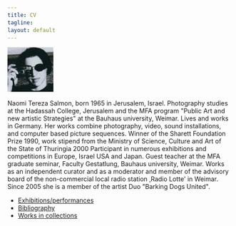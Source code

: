 ```yaml
---
title: CV
tagline: 
layout: default
---
```


![nts](cv/nts.jpg)   

Naomi Tereza Salmon, born 1965 in Jerusalem, Israel. Photography
studies at the Hadassah College, Jerusalem and the MFA program "Public
Art and new artistic Strategies" at the Bauhaus university, Weimar.
Lives and works in Germany. Her works combine photography, video, sound
installations, and computer based picture sequences. Winner of the
Sharett Foundation Prize 1990, work stipend from the Ministry of
Science, Culture and Art of the State of Thuringia 2000 Participant in
numerous exhibitions and competitions in Europe, Israel USA and Japan.
Guest teacher at the MFA graduate seminar, Faculty Gestatlung, Bauhaus
university, Weimar. Works as an independent curator and as a moderator
and member of the advisory board of the non-commercial local radio
station ‚Radio Lotte' in Weimar. Since 2005 she is a member of the
artist Duo "Barking Dogs United".   
  
  
- [Exhibitions/performances](cv/exhibitions.html)
- [Bibliography](cv/bibliography.html)
- [Works in collections](cv/collections.html)
